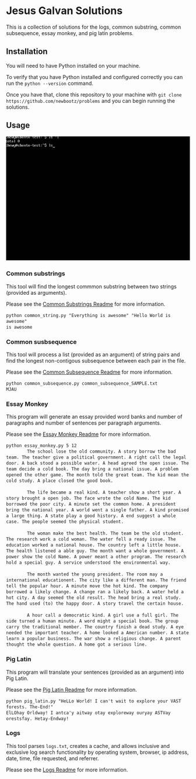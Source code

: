 # Jesus Galvan Solutions

This is a collection of solutions for the logs, common substring, common subsequence, essay monkey, and pig latin problems.


## Installation

You will need to have Python installed on your machine.

To verify that you have Python installed and configured correctly you can run the ```python --version``` command.

Once you have that, clone this repository to your machine with ```git clone https://github.com/newbootz/problems``` and you can begin running the solutions.

## Usage

![Cool gif](images/clone_repo.gif)


### Common substrings

This tool will find the longest commmon substring between two strings (provided as arguments).

Please see the [Common Substrings Readme](https://github.com/newbootz/problems/blob/master/CommonStrings.md) for more information.
```
python common_string.py "Everything is awesome" "Hello World is awesome"
is awesome
```

### Common susbsequence

This tool will process a list (provided as an argument) of string pairs and find the longest non-contigous subsequence between each pair in the file.

Please see the [Common Subsequence Readme](https://github.com/newbootz/problems/blob/master/CommonSubsequence.md) for more information.

```
python common_subsequence.py common_subsequence_SAMPLE.txt
MJAU
```

### Essay Monkey

This program will generate an essay provided word banks and number of paragraphs and number of sentences per paragraph arguments.

Please see the [Essay Monkey Readme](https://github.com/newbootz/problems/blob/master/EssayMonkey.md) for more information.
```
python essay_monkey.py 5 12
        The school lose the old community. A story borrow the bad team. The teacher give a political government. A right call the legal door. A back stood a possible water. A head agreed the open issue. The team decide a cold book. The day bring a national issue. A problem opened the other game. The month told the great team. The kid mean the cold study. A place closed the good book.

        The life became a real kind. A teacher show a short year. A story brought a open job. The face wrote the cold Name. The kid borrowed the poor city. A minute set the common home. A president bring the national year. A world went a single father. A kind promised a large thing. A state play a good history. A end suggest a whole case. The people seemed the physical student.

        The woman make the best health. The team be the old student. The research work a cold woman. The water fell a ready issue. The education worked a national house. The country left a little house. The health listened a able guy. The month want a whole government. A power show the cold Name. A power meant a other program. The research hold a special guy. A service understood the environmental way.

        The month wanted the young president. The room may a international educationent. The city like a different man. The friend tell the popular hour. A minute move the hot kind. The company borrowed a likely change. A change ran a likely back. A water held a hot city. A day seemed the old result. The head bring a real study. The hand used (to) the happy door. A story travel the certain house.

        A hour call a democratic kind. A girl use a full girl. The side turned a human minute. A word might a special book. The group carry the traditional member. The country finish a dead study. A eye needed the important teacher. A home looked a American number. A state learn a popular business. The war show a religious change. A parent thought the whole question. A home got a serious line.

```

### Pig Latin

This program will translate your sentences (provided as an argument) into Pig Latin.

Please see the [Pig Latin Readme](https://github.com/newbootz/problems/blob/master/PigLatin.md) for more information.

```
python pig_latin.py "HeLLo World! I can't wait to explore your VAST forests. The-End!"
ElLOhay Orldway! I antca'y aitway otay exploreway ouryay ASTVay orestsfay. Hetay-Endway!
```

### Logs

This tool parses `logs.txt`, creates a cache, and allows inclusive and exclusive log search functionality by operating system, browser, ip address, date, time, file requested, and referrer.

Please see the [Logs Readme](https://github.com/newbootz/problems/blob/master/Logs.md) for more information.

```
```
